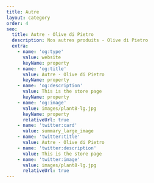 ```yaml
---
title: Autre
layout: category
order: 4
seo:
  title: Autre - Olive di Pietro
  description: Nos autres produits - Olive di Pietro
  extra:
    - name: 'og:type'
      value: website
      keyName: property
    - name: 'og:title'
      value: Autre - Olive di Pietro
      keyName: property
    - name: 'og:description'
      value: This is the store page
      keyName: property
    - name: 'og:image'
      value: images/plant8-lg.jpg
      keyName: property
      relativeUrl: true
    - name: 'twitter:card'
      value: summary_large_image
    - name: 'twitter:title'
      value: Autre - Olive di Pietro
    - name: 'twitter:description'
      value: This is the store page
    - name: 'twitter:image'
      value: images/plant8-lg.jpg
      relativeUrl: true
---
```

